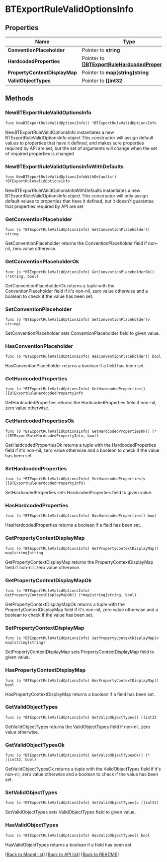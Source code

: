 # BTExportRuleValidOptionsInfo

## Properties

Name | Type | Description | Notes
------------ | ------------- | ------------- | -------------
**ConventionPlaceholder** | Pointer to **string** |  | [optional] 
**HardcodedProperties** | Pointer to [**[]BTExportRuleHardcodedPropertyInfo**](BTExportRuleHardcodedPropertyInfo.md) |  | [optional] 
**PropertyContextDisplayMap** | Pointer to **map[string]string** |  | [optional] 
**ValidObjectTypes** | Pointer to **[]int32** |  | [optional] 

## Methods

### NewBTExportRuleValidOptionsInfo

`func NewBTExportRuleValidOptionsInfo() *BTExportRuleValidOptionsInfo`

NewBTExportRuleValidOptionsInfo instantiates a new BTExportRuleValidOptionsInfo object
This constructor will assign default values to properties that have it defined,
and makes sure properties required by API are set, but the set of arguments
will change when the set of required properties is changed

### NewBTExportRuleValidOptionsInfoWithDefaults

`func NewBTExportRuleValidOptionsInfoWithDefaults() *BTExportRuleValidOptionsInfo`

NewBTExportRuleValidOptionsInfoWithDefaults instantiates a new BTExportRuleValidOptionsInfo object
This constructor will only assign default values to properties that have it defined,
but it doesn't guarantee that properties required by API are set

### GetConventionPlaceholder

`func (o *BTExportRuleValidOptionsInfo) GetConventionPlaceholder() string`

GetConventionPlaceholder returns the ConventionPlaceholder field if non-nil, zero value otherwise.

### GetConventionPlaceholderOk

`func (o *BTExportRuleValidOptionsInfo) GetConventionPlaceholderOk() (*string, bool)`

GetConventionPlaceholderOk returns a tuple with the ConventionPlaceholder field if it's non-nil, zero value otherwise
and a boolean to check if the value has been set.

### SetConventionPlaceholder

`func (o *BTExportRuleValidOptionsInfo) SetConventionPlaceholder(v string)`

SetConventionPlaceholder sets ConventionPlaceholder field to given value.

### HasConventionPlaceholder

`func (o *BTExportRuleValidOptionsInfo) HasConventionPlaceholder() bool`

HasConventionPlaceholder returns a boolean if a field has been set.

### GetHardcodedProperties

`func (o *BTExportRuleValidOptionsInfo) GetHardcodedProperties() []BTExportRuleHardcodedPropertyInfo`

GetHardcodedProperties returns the HardcodedProperties field if non-nil, zero value otherwise.

### GetHardcodedPropertiesOk

`func (o *BTExportRuleValidOptionsInfo) GetHardcodedPropertiesOk() (*[]BTExportRuleHardcodedPropertyInfo, bool)`

GetHardcodedPropertiesOk returns a tuple with the HardcodedProperties field if it's non-nil, zero value otherwise
and a boolean to check if the value has been set.

### SetHardcodedProperties

`func (o *BTExportRuleValidOptionsInfo) SetHardcodedProperties(v []BTExportRuleHardcodedPropertyInfo)`

SetHardcodedProperties sets HardcodedProperties field to given value.

### HasHardcodedProperties

`func (o *BTExportRuleValidOptionsInfo) HasHardcodedProperties() bool`

HasHardcodedProperties returns a boolean if a field has been set.

### GetPropertyContextDisplayMap

`func (o *BTExportRuleValidOptionsInfo) GetPropertyContextDisplayMap() map[string]string`

GetPropertyContextDisplayMap returns the PropertyContextDisplayMap field if non-nil, zero value otherwise.

### GetPropertyContextDisplayMapOk

`func (o *BTExportRuleValidOptionsInfo) GetPropertyContextDisplayMapOk() (*map[string]string, bool)`

GetPropertyContextDisplayMapOk returns a tuple with the PropertyContextDisplayMap field if it's non-nil, zero value otherwise
and a boolean to check if the value has been set.

### SetPropertyContextDisplayMap

`func (o *BTExportRuleValidOptionsInfo) SetPropertyContextDisplayMap(v map[string]string)`

SetPropertyContextDisplayMap sets PropertyContextDisplayMap field to given value.

### HasPropertyContextDisplayMap

`func (o *BTExportRuleValidOptionsInfo) HasPropertyContextDisplayMap() bool`

HasPropertyContextDisplayMap returns a boolean if a field has been set.

### GetValidObjectTypes

`func (o *BTExportRuleValidOptionsInfo) GetValidObjectTypes() []int32`

GetValidObjectTypes returns the ValidObjectTypes field if non-nil, zero value otherwise.

### GetValidObjectTypesOk

`func (o *BTExportRuleValidOptionsInfo) GetValidObjectTypesOk() (*[]int32, bool)`

GetValidObjectTypesOk returns a tuple with the ValidObjectTypes field if it's non-nil, zero value otherwise
and a boolean to check if the value has been set.

### SetValidObjectTypes

`func (o *BTExportRuleValidOptionsInfo) SetValidObjectTypes(v []int32)`

SetValidObjectTypes sets ValidObjectTypes field to given value.

### HasValidObjectTypes

`func (o *BTExportRuleValidOptionsInfo) HasValidObjectTypes() bool`

HasValidObjectTypes returns a boolean if a field has been set.


[[Back to Model list]](../README.md#documentation-for-models) [[Back to API list]](../README.md#documentation-for-api-endpoints) [[Back to README]](../README.md)


